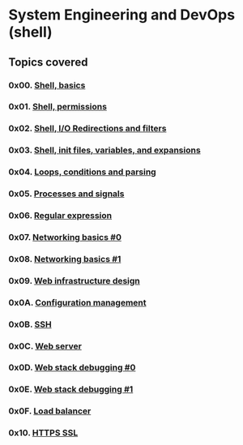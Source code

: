 # System Engineering and DevOps (shell)

## Topics covered
### 0x00. [Shell, basics](https://github.com/GideonBature/alx-system_engineering-devops/tree/master/0x00-shell_basics)
### 0x01. [Shell, permissions](https://github.com/GideonBature/alx-system_engineering-devops/tree/master/0x01-shell_permissions)
### 0x02. [Shell, I/O Redirections and filters](https://github.com/GideonBature/alx-system_engineering-devops/tree/master/0x02-shell_redirections)
### 0x03. [Shell, init files, variables, and expansions](https://github.com/GideonBature/alx-system_engineering-devops/tree/master/0x03-shell_variables_expansions)
### 0x04. [Loops, conditions and parsing](https://github.com/GideonBature/alx-system_engineering-devops/tree/master/0x04-loops_conditions_and_parsing)
### 0x05. [Processes and signals](https://github.com/GideonBature/alx-system_engineering-devops/tree/master/0x05-processes_and_signals)
### 0x06. [Regular expression](https://github.com/GideonBature/alx-system_engineering-devops/tree/master/0x06-regular_expressions)
### 0x07. [Networking basics #0](https://github.com/GideonBature/alx-system_engineering-devops/tree/master/0x07-networking_basics)
### 0x08. [Networking basics #1](https://github.com/GideonBature/alx-system_engineering-devops/tree/master/0x08-networking_basics_2)
### 0x09. [Web infrastructure design](https://github.com/GideonBature/alx-system_engineering-devops/tree/master/0x09-web_infrastructure_design)
### 0x0A. [Configuration management](https://github.com/GideonBature/alx-system_engineering-devops/tree/master/0x0A-configuration_management)
### 0x0B. [SSH](https://github.com/GideonBature/alx-system_engineering-devops/tree/master/0x0B-ssh)
### 0x0C. [Web server](https://github.com/GideonBature/alx-system_engineering-devops/tree/master/0x0C-web_server)
### 0x0D. [Web stack debugging #0](https://github.com/GideonBature/alx-system_engineering-devops/tree/master/0x0D-web_stack_debugging_0)
### 0x0E. [Web stack debugging #1](https://github.com/GideonBature/alx-system_engineering-devops/tree/master/0x0E-web_stack_debugging_1)
### 0x0F. [Load balancer](https://github.com/GideonBature/alx-system_engineering-devops/tree/master/0x0F-load_balancer)
### 0x10. [HTTPS SSL](https://github.com/GideonBature/alx-system_engineering-devops/tree/master/0x10-https_ssl)
